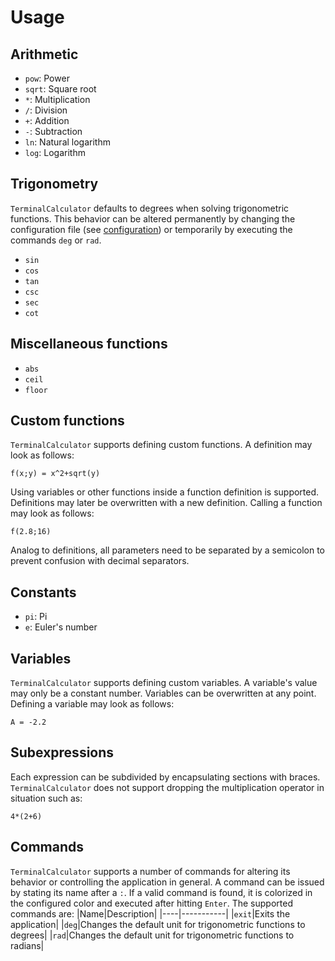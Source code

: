 # Usage

## Arithmetic
- `pow`: Power
- `sqrt`: Square root
- `*`: Multiplication
- `/`: Division
- `+`: Addition
- `-`: Subtraction
- `ln`: Natural logarithm
- `log`: Logarithm

## Trigonometry
`TerminalCalculator` defaults to degrees when solving trigonometric functions.
This behavior can be altered permanently by changing the configuration file (see [configuration](configuration.md)) or temporarily by executing the commands `deg` or `rad`.
- `sin`
- `cos`
- `tan`
- `csc`
- `sec`
- `cot`

## Miscellaneous functions
- `abs`
- `ceil`
- `floor`

## Custom functions
`TerminalCalculator` supports defining custom functions.
A definition may look as follows:
```
f(x;y) = x^2+sqrt(y)
```

Using variables or other functions inside a function definition is supported. Definitions may later be overwritten with a new definition.
Calling a function may look as follows:
```
f(2.8;16)
```

Analog to definitions, all parameters need to be separated by a semicolon to prevent confusion with decimal separators.

## Constants
- `pi`: Pi
- `e`: Euler's number

## Variables
`TerminalCalculator` supports defining custom variables. A variable's value may only be a constant number. Variables can be overwritten at any point.
Defining a variable may look as follows:
```
A = -2.2
```

## Subexpressions
Each expression can be subdivided by encapsulating sections with braces.
`TerminalCalculator` does not support dropping the multiplication operator in situation such as:
```
4*(2+6)
```

## Commands
`TerminalCalculator` supports a number of commands for altering its behavior or controlling the application in general.
A command can be issued by stating its name after a `:`. If a valid command is found, it is colorized in the configured color and executed after hitting `Enter`.
The supported commands are:
|Name|Description|
|----|-----------|
|`exit`|Exits the application|
|`deg`|Changes the default unit for trigonometric functions to degrees|
|`rad`|Changes the default unit for trigonometric functions to radians|
